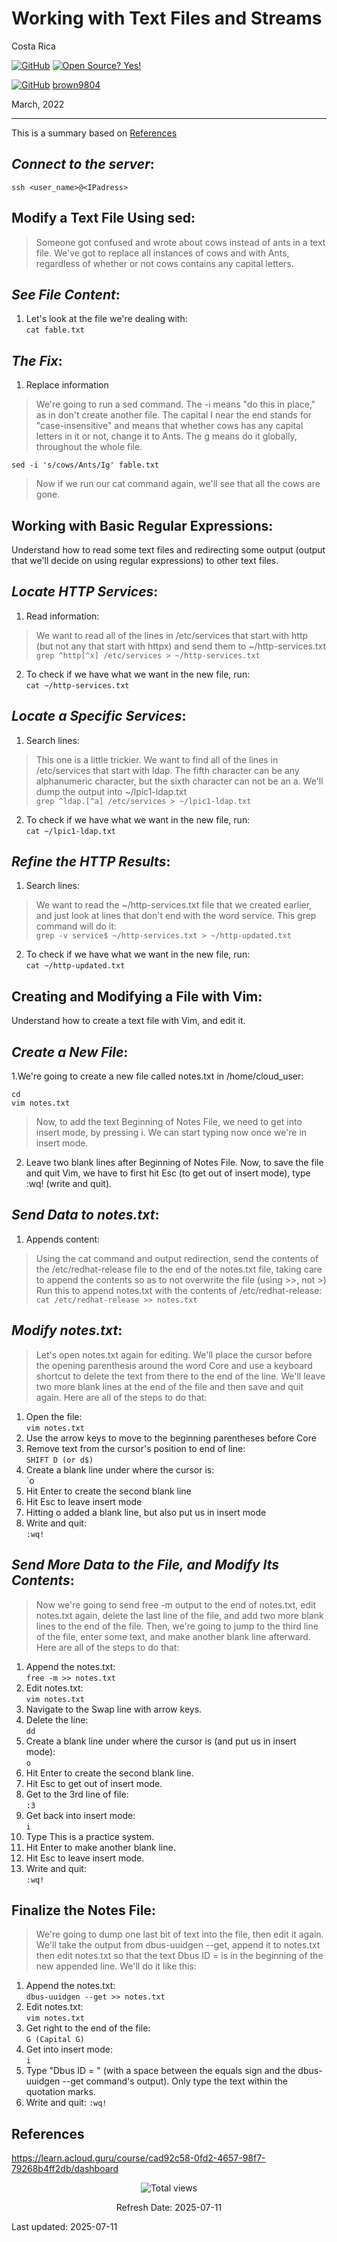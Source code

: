 # Working with Text Files and Streams

Costa Rica

[![GitHub](https://badgen.net/badge/icon/github?icon=github&label)](https://github.com) [![Open Source? Yes!](https://badgen.net/badge/Open%20Source%20%3F/Yes%21/blue?icon=github)](https://github.com/Naereen/badges/)

[![GitHub](https://img.shields.io/badge/--181717?logo=github&logoColor=ffffff)](https://github.com/) [brown9804](https://github.com/brown9804)


March, 2022

----------------------

This is a summary based on [References](#references)

## _Connect to the server_:

`ssh <user_name>@<IPadress>`


## Modify a Text File Using sed:
> Someone got confused and wrote about cows instead of ants in a text file. We've got to replace all instances of cows and with Ants, regardless of whether or not cows contains any capital letters.
## _See File Content_:
1. Let's look at the file we're dealing with: <br/>
`cat fable.txt`

## _The Fix_:
1. Replace information
> We're going to run a sed command. The -i means "do this in place," as in don't create another file. The capital I near the end stands for "case-insensitive" and means that whether cows has any capital letters in it or not, change it to Ants. The g means do it globally, throughout the whole file. <br/>

`sed -i 's/cows/Ants/Ig' fable.txt`

> Now if we run our cat command again, we'll see that all the cows are gone.

## Working with Basic Regular Expressions:
Understand how to read some text files and redirecting some output (output that we'll decide on using regular expressions) to other text files.

## _Locate HTTP Services_:
1. Read information:
> We want to read all of the lines in /etc/services that start with http (but not any that start with httpx) and send them to ~/http-services.txt <br/>
`grep ^http[^x] /etc/services > ~/http-services.txt`
2. To check if we have what we want in the new file, run: <br/>
`cat ~/http-services.txt`

## _Locate a Specific Services_:
1. Search lines: <br/>
> This one is a little trickier. We want to find all of the lines in /etc/services that start with ldap. The fifth character can be any alphanumeric character, but the sixth character can not be an a. We'll dump the output into ~/lpic1-ldap.txt <br/>
`grep ^ldap.[^a] /etc/services > ~/lpic1-ldap.txt`
2. To check if we have what we want in the new file, run: <br/>
`cat ~/lpic1-ldap.txt`

## _Refine the HTTP Results_:
1. Search lines: <br/>
> We want to read the ~/http-services.txt file that we created earlier, and just look at lines that don't end with the word service. This grep command will do it: <br/>
`grep -v service$ ~/http-services.txt > ~/http-updated.txt`
2. To check if we have what we want in the new file, run: <br/>
`cat ~/http-updated.txt`

## Creating and Modifying a File with Vim:
Understand how to create a text file with Vim, and edit it.

## _Create a New File_:
1.We're going to create a new file called notes.txt in /home/cloud_user: <br/>
```
cd
vim notes.txt
```
> Now, to add the text Beginning of Notes File, we need to get into insert mode, by pressing i. We can start typing now once we're in insert mode.
2. Leave two blank lines after Beginning of Notes File. Now, to save the file and quit Vim, we have to first hit Esc (to get out of insert mode), type :wq! (write and quit).

## _Send Data to notes.txt_:
1. Appends content: <br/>
> Using the cat command and output redirection, send the contents of the /etc/redhat-release file to the end of the notes.txt file, taking care to append the contents so as to not overwrite the file (using >>, not >)
> Run this to append notes.txt with the contents of /etc/redhat-release: <br/>
`cat /etc/redhat-release >> notes.txt`

## _Modify notes.txt_:
> Let's open notes.txt again for editing. We'll place the cursor before the opening parenthesis around the word Core and use a keyboard shortcut to delete the text from there to the end of the line. We'll leave two more blank lines at the end of the file and then save and quit again.
> Here are all of the steps to do that:
1. Open the file: <br/>
`vim notes.txt`
2. Use the arrow keys to move to the beginning parentheses before Core <br/>
3. Remove text from the cursor's position to end of line: <br/>
`SHIFT D (or d$)`
4. Create a blank line under where the cursor is: <br/>
`o
5. Hit Enter to create the second blank line
6. Hit Esc to leave insert mode
7. Hitting o added a blank line, but also put us in insert mode
8. Write and quit: <br/>
`:wq!`

## _Send More Data to the File, and Modify Its Contents_:
> Now we're going to send free -m output to the end of notes.txt, edit notes.txt again, delete the last line of the file, and add two more blank lines to the end of the file. 
> Then, we're going to jump to the third line of the file, enter some text, and make another blank line afterward.
> Here are all of the steps to do that:
1. Append the notes.txt: <br/>
`free -m >> notes.txt`
2. Edit notes.txt: <br/>
`vim notes.txt`
3. Navigate to the Swap line with arrow keys.
4. Delete the line: <br/>
`dd`
5. Create a blank line under where the cursor is (and put us in insert mode): <br/>
`o`
6. Hit Enter to create the second blank line.
7. Hit Esc to get out of insert mode.
8. Get to the 3rd line of file: <br/>
`:3`
9. Get back into insert mode: <br/>
`i`
10. Type This is a practice system.
11. Hit Enter to make another blank line.
12. Hit Esc to leave insert mode.
13. Write and quit: <br/>
`:wq!`

## Finalize the Notes File:
> We're going to dump one last bit of text into the file, then edit it again. We'll take the output from dbus-uuidgen --get, append it to notes.txt then edit notes.txt so that the text Dbus ID = is in the beginning of the new appended line.
> We'll do it like this:
1. Append the notes.txt: <br/>
`dbus-uuidgen --get >> notes.txt`
2. Edit notes.txt: <br/>
`vim notes.txt`
3. Get right to the end of the file: <br/>
`G (Capital G)`
4. Get into insert mode: <br/>
`i`
5. Type "Dbus ID = " (with a space between the equals sign and the dbus-uuidgen --get command's output). Only type the text within the quotation marks.
6. Write and quit:
`:wq!`

## References

https://learn.acloud.guru/course/cad92c58-0fd2-4657-98f7-79268b4ff2db/dashboard

<!-- START BADGE -->
<div align="center">
  <img src="https://img.shields.io/badge/Total%20views-456-limegreen" alt="Total views">
  <p>Refresh Date: 2025-07-11</p>
</div>
<!-- END BADGE -->

Last updated: 2025-07-11
